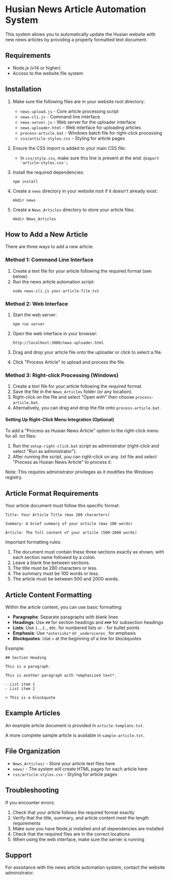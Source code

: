 # Husian News Article Automation System

This system allows you to automatically update the Husian website with new news articles by providing a properly formatted text document.

## Requirements

- Node.js (v14 or higher)
- Access to the website file system

## Installation

1. Make sure the following files are in your website root directory:
   - `news-upload.js` - Core article processing script
   - `news-cli.js` - Command line interface
   - `news-server.js` - Web server for the uploader interface
   - `news-uploader.html` - Web interface for uploading articles
   - `process-article.bat` - Windows batch file for right-click processing
   - `css/article-styles.css` - Styling for article pages

2. Ensure the CSS import is added to your main CSS file:
   - In `css/style.css`, make sure this line is present at the end: `@import 'article-styles.css';`

3. Install the required dependencies:
   ```
   npm install
   ```

4. Create a `news` directory in your website root if it doesn't already exist:
   ```
   mkdir news
   ```

5. Create a `News_Articles` directory to store your article files:
   ```
   mkdir News_Articles
   ```

## How to Add a New Article

There are three ways to add a new article:

### Method 1: Command Line Interface

1. Create a text file for your article following the required format (see below).
2. Run the news article automation script:
   ```
   node news-cli.js your-article-file.txt
   ```

### Method 2: Web Interface

1. Start the web server:
   ```
   npm run server
   ```

2. Open the web interface in your browser:
   ```
   http://localhost:3000/news-uploader.html
   ```

3. Drag and drop your article file onto the uploader or click to select a file.
4. Click "Process Article" to upload and process the file.

### Method 3: Right-click Processing (Windows)

1. Create a text file for your article following the required format.
2. Save the file in the `News_Articles` folder (or any location).
3. Right-click on the file and select "Open with" then choose `process-article.bat`.
4. Alternatively, you can drag and drop the file onto `process-article.bat`.

#### Setting Up Right-Click Menu Integration (Optional)

To add a "Process as Husian News Article" option to the right-click menu for all .txt files:

1. Run the `setup-right-click.bat` script as administrator (right-click and select "Run as administrator").
2. After running the script, you can right-click on any .txt file and select "Process as Husian News Article" to process it.

Note: This requires administrator privileges as it modifies the Windows registry.

## Article Format Requirements

Your article document must follow this specific format:

```
Title: Your Article Title (max 280 characters)

Summary: A brief summary of your article (max 100 words)

Article: The full content of your article (500-2000 words)
```

Important formatting rules:

1. The document must contain these three sections exactly as shown, with each section name followed by a colon.
2. Leave a blank line between sections.
3. The title must be 280 characters or less.
4. The summary must be 100 words or less.
5. The article must be between 500 and 2000 words.

## Article Content Formatting

Within the article content, you can use basic formatting:

- **Paragraphs**: Separate paragraphs with blank lines
- **Headings**: Use `##` for section headings and `###` for subsection headings
- **Lists**: Use `1.`, `2.`, etc. for numbered lists or `-` for bullet points
- **Emphasis**: Use `*asterisks*` or `_underscores_` for emphasis
- **Blockquotes**: Use `>` at the beginning of a line for blockquotes

Example:

```
## Section Heading

This is a paragraph.

This is another paragraph with *emphasized text*.

- List item 1
- List item 2

> This is a blockquote
```

## Example Articles

An example article document is provided in `article-template.txt`.

A more complete sample article is available in `sample-article.txt`.

## File Organization

- `News_Articles/` - Store your article text files here
- `news/` - The system will create HTML pages for each article here
- `css/article-styles.css` - Styling for article pages

## Troubleshooting

If you encounter errors:

1. Check that your article follows the required format exactly
2. Verify that the title, summary, and article content meet the length requirements
3. Make sure you have Node.js installed and all dependencies are installed
4. Check that the required files are in the correct locations
5. When using the web interface, make sure the server is running

## Support

For assistance with the news article automation system, contact the website administrator. 